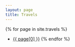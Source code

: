 ```yaml
---
layout: page
title: Travels
---
```


{% for page in site.travels %}
  * <a href="/blog/travels{{ page[1] }}">{{ page[0] }}</a>
{% endfor %}